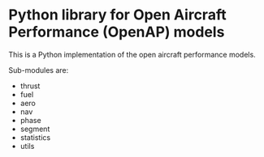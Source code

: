 Python library for Open Aircraft Performance (OpenAP) models
========================================================================

This is a Python implementation of the open aircraft performance models.

Sub-modules are:

- thrust
- fuel
- aero
- nav
- phase
- segment
- statistics
- utils
